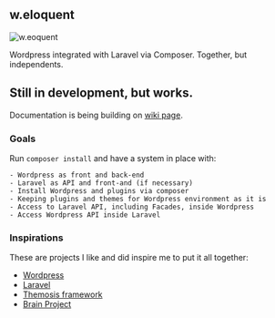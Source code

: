 w.eloquent
------------------
![w.eoquent](https://github.com/bruno-barros/w.eloquent/blob/master/src/themes/base/screenshot.png)

Wordpress integrated with Laravel via Composer. Together, but independents.

## Still in development, but works.
Documentation is being building on [wiki page](https://github.com/bruno-barros/w.eloquent/wiki).

### Goals
Run `composer install` and have a system in place with:

	- Wordpress as front and back-end
	- Laravel as API and front-and (if necessary)
	- Install Wordpress and plugins via composer
	- Keeping plugins and themes for Wordpress environment as it is 
	- Access to Laravel API, including Facades, inside Wordpress
	- Access Wordpress API inside Laravel
	
	
### Inspirations
These are projects I like and did inspire me to put it all together:

- [Wordpress](https://wordpress.org/)
- [Laravel](http://laravel.com/)
- [Themosis framework](http://framework.themosis.com/)
- [Brain Project](http://giuseppe-mazzapica.github.io/Brain)